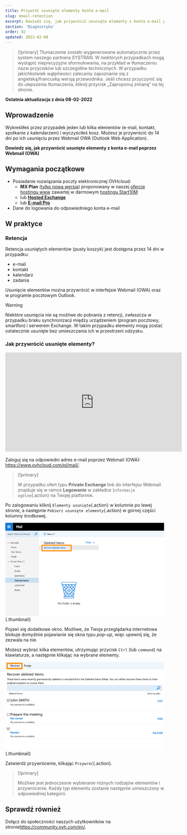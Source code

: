 ```yaml
---
title: Przywróć usunięte elementy konta e-mail
slug: email-retention
excerpt: Dowiedz się, jak przywrócić usunięte elementy z konta e-mail poprzez Webmail (OWA)
section: 'Diagnostyka'
order: 02
updated: 2022-02-08
---
```


> [!primary]
> Tłumaczenie zostało wygenerowane automatycznie przez system naszego partnera SYSTRAN. W niektórych przypadkach mogą wystąpić nieprecyzyjne sformułowania, na przykład w tłumaczeniu nazw przycisków lub szczegółów technicznych. W przypadku jakichkolwiek wątpliwości zalecamy zapoznanie się z angielską/francuską wersją przewodnika. Jeśli chcesz przyczynić się do ulepszenia tłumaczenia, kliknij przycisk „Zaproponuj zmianę” na tej stronie.
>

**Ostatnia aktualizacja z dnia 08-02-2022**
 
## Wprowadzenie

Wykreśliłeś przez przypadek jeden lub kilka elementów (e-mail, kontakt, spotkanie z kalendarzem) i wyczyściłeś kosz. Możesz je przywrócić do 14 dni po ich usunięciu przez Webmail OWA (Outlook Web Application).

**Dowiedz się, jak przywrócić usunięte elementy z konta e-mail poprzez Webmail (OWA)**
 
## Wymagania początkowe
 
- Posiadanie rozwiązania poczty elektronicznej OVHcloud:
    - **MX Plan** ([tylko nowa wersja](https://docs.ovh.com/pl/emails/hosting_www_informacje_ogolne_o_kontach_e-mail_ovh/)) proponowany w naszej [ofercie hostingu www](https://www.ovhcloud.com/pl/web-hosting/) zawartej w darmowym [hostingu Start10M](https://www.ovhcloud.com/pl/domains/free-web-hosting/)
    - lub [**Hosted Exchange**](https://www.ovhcloud.com/pl/emails/hosted-exchange/)
    - lub [**E-mail Pro**](https://www.ovhcloud.com/pl/emails/email-pro/)
- Dane do logowania do odpowiedniego konta e-mail

## W praktyce

### Retencja

Retencja usuniętych elementów (pusty koszyk) jest dostępna przez 14 dni w przypadku:

- e-mail
- kontakt
- kalendarz
- zadania

Usunięcie elementów można przywrócić w interfejsie Webmail (OWA) oraz w programie pocztowym Outlook.

> [!warning]
>
> Niektóre usunięcia nie są możliwe do pobrania z retencji, zwłaszcza w przypadku braku synchronizacji między urządzeniem (program pocztowy, smartfon) i serwerem Exchange. W takim przypadku elementy mogą zostać ostatecznie usunięte bez umieszczania ich w przestrzeni odzysku.
>

### Jak przywrócić usunięte elementy?

<iframe width="560" height="315" src="https://www.youtube-nocookie.com/embed/msmUN7cLSNI?start=117" title="YouTube wideo player" frameborder="0" allow="accelerometer; autoplay; clipboard-write; encrypted-media; gyroscope; picture-in-picture" allowfullscreen></iframe>

Zaloguj się na odpowiedni adres e-mail poprzez Webmail (OWA): <https://www.ovhcloud.com/pl/mail/>.

> [!primary]
>
> W przypadku ofert typu **Private Exchange** link do interfejsu Webmail znajduje się w ramce **Logowanie** w zakładce `Informacje ogólne`{.action} na Twojej platformie.

Po zalogowaniu kliknij `Elementy usunięte`{.action} w kolumnie po lewej stronie, a następnie `Pobierz usunięte elementy`{.action} w górnej części kolumny środkowej.

![emails](images/3582.png){.thumbnail}

Pojawi się dodatkowe okno. Możliwe, że Twoja przeglądarka internetowa blokuje domyślnie pojawianie się okna typu *pop-up*, więc upewnij się, że zezwala na nie.

Możesz wybrać kilka elementów, utrzymując przycisk `Ctrl` (lub `command`) na klawiaturze, a następnie klikając na wybrane elementy.

![emails](images/3584.png){.thumbnail}

Zatwierdź przywrócenie, klikając `Przywróć`{.action}.

> [!primary]
>
> Możliwe jest jednoczesne wybieranie różnych rodzajów elementów i przywrócenie. Każdy typ elementu zostanie następnie umieszczony w odpowiedniej kategorii.
> 

## Sprawdź również
 
Dołącz do społeczności naszych użytkowników na stronie<https://community.ovh.com/en/>.
